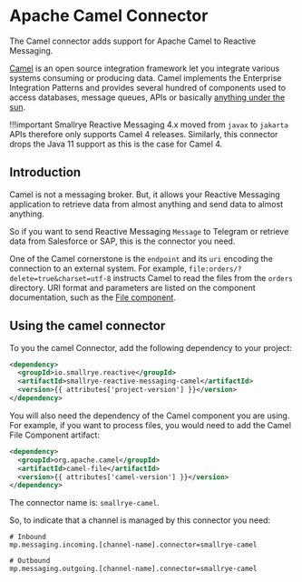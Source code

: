 # Apache Camel Connector

The Camel connector adds support for Apache Camel to Reactive Messaging.

[Camel](https://camel.apache.org/) is an open source integration
framework let you integrate various systems consuming or producing data.
Camel implements the Enterprise Integration Patterns and provides
several hundred of components used to access databases, message queues,
APIs or basically [anything under the
sun](https://camel.apache.org/components/latest/).

!!!important
    Smallrye Reactive Messaging 4.x moved from `javax` to `jakarta` APIs therefore only supports Camel 4 releases.
    Similarly, this connector drops the Java 11 support as this is the case for Camel 4.

## Introduction

Camel is not a messaging broker. But, it allows your Reactive Messaging
application to retrieve data from almost anything and send data to
almost anything.

So if you want to send Reactive Messaging `Message` to Telegram or
retrieve data from Salesforce or SAP, this is the connector you need.

One of the Camel cornerstone is the `endpoint` and its `uri` encoding
the connection to an external system. For example,
`file:orders/?delete=true&charset=utf-8` instructs Camel to read the
files from the `orders` directory. URI format and parameters are listed
on the component documentation, such as the [File
component](https://camel.apache.org/components/latest/file-component.html).

## Using the camel connector

To you the camel Connector, add the following dependency to your
project:

``` xml
<dependency>
  <groupId>io.smallrye.reactive</groupId>
  <artifactId>smallrye-reactive-messaging-camel</artifactId>
  <version>{{ attributes['project-version'] }}</version>
</dependency>
```

You will also need the dependency of the Camel component you are using.
For example, if you want to process files, you would need to add the
Camel File Component artifact:

``` xml
<dependency>
  <groupId>org.apache.camel</groupId>
  <artifactId>camel-file</artifactId>
  <version>{{ attributes['camel-version'] }}</version>
</dependency>
```

The connector name is: `smallrye-camel`.

So, to indicate that a channel is managed by this connector you need:

```
# Inbound
mp.messaging.incoming.[channel-name].connector=smallrye-camel

# Outbound
mp.messaging.outgoing.[channel-name].connector=smallrye-camel
```

